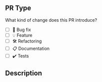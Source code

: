 ## PR Type
What kind of change does this PR introduce?

 - [ ] 🐞 Bug fix
 - [ ] 💡 Feature
 - [ ] 🛠️ Refactoring
 - [ ] 📋 Documentation
 - [ ] ✔️ Tests

## Description

